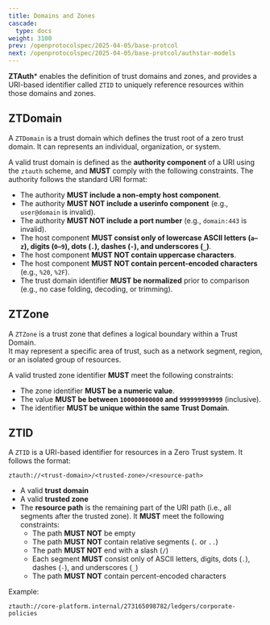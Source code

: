 ```yaml
---
title: Domains and Zones
cascade:
  type: docs
weight: 3100
prev: /openprotocolspec/2025-04-05/base-protcol
next: /openprotocolspec/2025-04-05/base-protcol/authstar-models
---
```


**ZTAuth*** enables the definition of trust domains and zones, and provides a URI-based identifier called `ZTID` to uniquely reference resources within those domains and zones.

## ZTDomain

A `ZTDomain` is a trust domain which defines the trust root of a zero trust domain. It can represents an individual, organization, or system.

A valid trust domain is defined as the **authority component** of a URI using the `ztauth` scheme, and **MUST** comply with the following constraints. The authority follows the standard URI format:

- The authority **MUST include a non-empty host component**.
- The authority **MUST NOT include a userinfo component** (e.g., `user@domain` is invalid).
- The authority **MUST NOT include a port number** (e.g., `domain:443` is invalid).
- The host component **MUST consist only of lowercase ASCII letters (`a–z`), digits (`0–9`), dots (`.`), dashes (`-`), and underscores (`_`)**.
- The host component **MUST NOT contain uppercase characters**.
- The host component **MUST NOT contain percent-encoded characters** (e.g., `%20`, `%2F`).
- The trust domain identifier **MUST be normalized** prior to comparison (e.g., no case folding, decoding, or trimming).

## ZTZone

A `ZTZone` is a trust zone that defines a logical boundary within a Trust Domain.  
It may represent a specific area of trust, such as a network segment, region, or an isolated group of resources.

A valid trusted zone identifier **MUST** meet the following constraints:

- The zone identifier **MUST be a numeric value**.
- The value **MUST be between `100000000000` and `999999999999`** (inclusive).
- The identifier **MUST be unique within the same Trust Domain**.

## ZTID

A `ZTID` is a URI-based identifier for resources in a Zero Trust system. It follows the format:

```plaintext
ztauth://<trust-domain>/<trusted-zone>/<resource-path>
```

- A valid **trust domain**
- A valid **trusted zone**
- The **resource path** is the remaining part of the URI path (i.e., all segments after the trusted zone). It **MUST** meet the following constraints:
  - The path **MUST NOT** be empty
  - The path **MUST NOT** contain relative segments (`.` or `..`)
  - The path **MUST NOT** end with a slash (`/`)
  - Each segment **MUST** consist only of ASCII letters, digits, dots (`.`), dashes (`-`), and underscores (`_`)
  - The path **MUST NOT** contain percent-encoded characters

Example:

```plaintext
ztauth://core-platform.internal/273165098782/ledgers/corporate-policies
```
